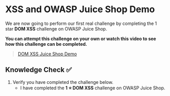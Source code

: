 # XSS and OWASP Juice Shop Demo

We are now going to perform our first real challenge by completing the 1 star **DOM XSS** challenge on OWASP Juice Shop. 

**You can attempt this challenge on your own or watch this video to see how this challenge can be completed.**

>[DOM XSS Juice Shop Demo](https://www.loom.com/share/0ed2d34f63b746d1bf7630cb7be43a25)

## Knowledge Check ✅
1. Verify you have completed the challenge below.
    - I have completed the **1 ⭐️ DOM XSS** challenge on OWASP Juice Shop.